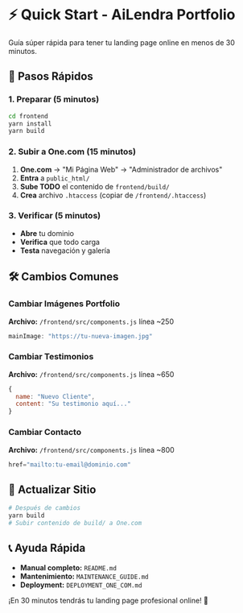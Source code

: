 # ⚡ Quick Start - AiLendra Portfolio

Guía súper rápida para tener tu landing page online en menos de 30 minutos.

## 🚀 Pasos Rápidos

### 1. Preparar (5 minutos)
```bash
cd frontend
yarn install
yarn build
```

### 2. Subir a One.com (15 minutos)
1. **One.com** → "Mi Página Web" → "Administrador de archivos"
2. **Entra** a `public_html/`
3. **Sube TODO** el contenido de `frontend/build/`
4. **Crea** archivo `.htaccess` (copiar de `/frontend/.htaccess`)

### 3. Verificar (5 minutos)
- **Abre** tu dominio
- **Verifica** que todo carga
- **Testa** navegación y galería

## 🛠️ Cambios Comunes

### Cambiar Imágenes Portfolio
**Archivo:** `/frontend/src/components.js` línea ~250
```javascript
mainImage: "https://tu-nueva-imagen.jpg"
```

### Cambiar Testimonios  
**Archivo:** `/frontend/src/components.js` línea ~650
```javascript
{
  name: "Nuevo Cliente",
  content: "Su testimonio aquí..."
}
```

### Cambiar Contacto
**Archivo:** `/frontend/src/components.js` línea ~800
```javascript
href="mailto:tu-email@dominio.com"
```

## 🔄 Actualizar Sitio
```bash
# Después de cambios
yarn build
# Subir contenido de build/ a One.com
```

## 📞 Ayuda Rápida
- **Manual completo:** `README.md`
- **Mantenimiento:** `MAINTENANCE_GUIDE.md`
- **Deployment:** `DEPLOYMENT_ONE_COM.md`

¡En 30 minutos tendrás tu landing page profesional online! 🎉